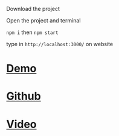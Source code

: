
Download the project

Open the project and terminal

```npm i``` then ```npm start```

type in ```http://localhost:3000/``` on website


# [Demo](https://blog-pakerchang.tk/airbnb-clone/)
# [Github](https://github.com/pakerchang/airbnb-clone)
# [Video](https://www.youtube.com/watch?v=BtJeH_-XYaA&ab_channel=CleverProgrammer)
